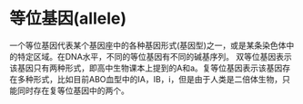 # 等位基因(allele)

一个等位基因代表某个基因座中的各种基因形式(基因型)之一，或是某条染色体中的特定区域。在DNA水平，不同的等位基因有不同的碱基序列。
双等位基因表示该基因只有两种形式，即高中生物课本上提到的A和a。复等位基因表示该基因存在多种形式，比如目前ABO血型中的IA，IB，i，但是由于人类是二倍体生物，只能同时存在复等位基因中的两个。